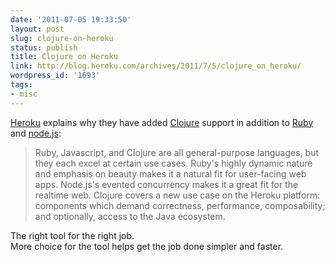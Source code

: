 ```yaml
---
date: '2011-07-05 19:33:50'
layout: post
slug: clojure-on-heroku
status: publish
title: Clojure on Heroku
link: http://blog.heroku.com/archives/2011/7/5/clojure_on_heroku/
wordpress_id: '1693'
tags:
- misc
---
```


[Heroku][heroku] explains why they have added [Clojure][clojure] support in addition to [Ruby][ruby] and [node.js][nodejs]:

> Ruby, Javascript, and Clojure are all general-purpose languages, but they each excel at certain use cases. Ruby's highly dynamic nature and emphasis on beauty makes it a natural fit for user-facing web apps. Node.js's evented concurrency makes it a great fit for the realtime web. Clojure covers a new use case on the Heroku platform: components which demand correctness, performance, composability; and optionally, access to the Java ecosystem.

The right tool for the right job.  
More choice for the tool helps get the job done simpler and faster. 

[heroku]: http://www.heroku.com/
[clojure]: http://clojure.org/
[ruby]: http://www.ruby-lang.org/
[nodejs]: http://nodejs.org/
